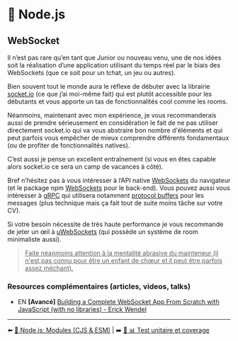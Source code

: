 # 🐢 Node.js

## WebSocket

Il n’est pas rare qu’en tant que Junior ou nouveau venu, une de nos idées soit la réalisation d’une application utilisant du temps réel par le biais des WebSockets (que ce soit pour un tchat, un jeu ou autres).

Bien souvent tout le monde aura le réflexe de débuter avec la librairie [socket.io](https://socket.io/) (ce que j’ai moi-même fait) qui est plutôt accessible pour les débutants et vous apporte un tas de fonctionnalités cool comme les rooms.

Néanmoins, maintenant avec mon expérience, je vous recommanderais aussi de prendre sérieusement en considération le fait de ne pas utiliser directement socket.io qui va vous abstraire bon nombre d'éléments et qui peut parfois vous empêcher de mieux comprendre différents fondamentaux (ou de profiter de fonctionnalités natives).

C’est aussi je pense un excellent entraînement (si vous en êtes capable alors socket.io ce sera un camp de vacances à côté).

Bref n’hésitez pas à vous intéresser à l’API native [WebSockets](https://developer.mozilla.org/fr/docs/Web/API/WebSockets_API) du navigateur (et le package npm [WebSockets](https://www.npmjs.com/package/websocket) pour le back-end). Vous pouvez aussi vous intéresser à [gRPC](https://www.youtube.com/watch?v=fl9AZieRUaw) qui utilisera notamment [protocol buffers](https://developers.google.com/protocol-buffers) pour les messages (plus technique mais ça fait tout de suite moins tâche sur votre CV).

Si votre besoin nécessite de très haute performance je vous recommande de jeter un œil à [uWebSockets](https://github.com/uNetworking/uWebSockets.js) (qui possède un système de room minimaliste aussi).

> <u>Faite néanmoins attention à la mentalité abrasive du mainteneur (il n'est pas connu pour être un enfant de chœur et il peut être parfois assez méchant).</u>

### Resources complémentaires (articles, videos, talks)

- EN  **[Avancé]** [Building a Complete WebSocket App From Scratch with JavaScript (with no libraries) - Erick Wendel](https://www.youtube.com/watch?v=qFoFKLI3O8w)

---

⬅️ [🐢 Node.js: Modules (CJS & ESM)](./modules.md) |
➡️ [🐢 📊 Test unitaire et coverage](./test-unitaire-et-coverage.md)
